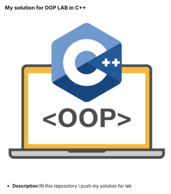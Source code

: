 ### My solution for OOP LAB in C++ 
 <img src="img/image.png" alt="messager screem ">
 
- **Description**:IN this reposotory i push my solution for lab 